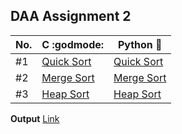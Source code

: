 ## DAA Assignment 2

| No. | C :godmode:                          | Python :snake:                         |
| --- | ------------------------------------ | -------------------------------------- |
| #1  | [Quick Sort](./c_progs/quick_sort.c) | [Quick Sort](./py_progs/quick_sort.py) |
| #2  | [Merge Sort](./c_progs/merge_sort.c) | [Merge Sort](./py_progs/merge_sort.py) |
| #3  | [Heap Sort](./c_progs/heap_sort.c)   | [Heap Sort](./py_progs/heap_sort.py)   |

**Output** [Link](https://drive.google.com/file/d/151IwLjU3kj2N6G2XxE86d8bAqpk7la7d/view?usp=share_link)
